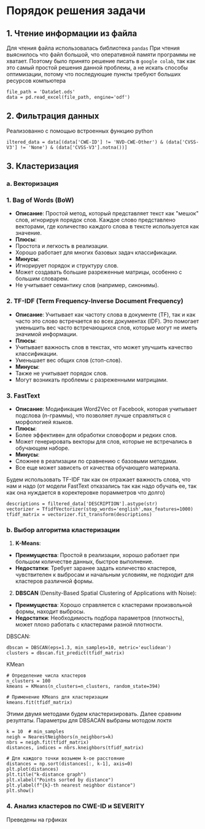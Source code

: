 # Порядок решения задачи
## 1. Чтение информации из файла
Для чтения файла использовалась библиотека `pandas`
При чтения выяснилось что файл большой, что оперативной памяти программы не хватает. Поэтому было принято решение писать в `google colab`, так как это самый простой решения данной проблеиы, а не искать способы оптимизации, потому что последующие пункты требуют больших ресурсов компьютера
```
file_path = 'DataSet.ods'
data = pd.read_excel(file_path, engine='odf')
```
## 2. Фильтрация данных
Реализованно с помощью встроенных функцию python
```
iltered_data = data[(data['CWE-ID'] != 'NVD-CWE-Other') & (data['CVSS-V3'] != 'None') & (data['CVSS-V3'].notna())] 

```
## 3. Кластеризация
### a. Векторизация 
### 1. **Bag of Words (BoW)**
- **Описание**: Простой метод, который представляет текст как "мешок" слов, игнорируя порядок слов. Каждое слово представлено векторами, где количество каждого слова в тексте используется как значение.
- **Плюсы**:
- Простота и легкость в реализации.
- Хорошо работает для многих базовых задач классификации.
- **Минусы**:
- Игнорирует порядок и структуру слов.
- Может создавать большие разреженные матрицы, особенно с большим словарем.
- Не учитывает семантику слов (например, синонимы).

### 2. **TF-IDF (Term Frequency-Inverse Document Frequency)**
- **Описание**: Учитывает как частоту слова в документе (TF), так и как часто это слово встречается во всех документах (IDF). Это помогает уменьшить вес часто встречающихся слов, которые могут не иметь значимой информации.
- **Плюсы**:
- Учитывает важность слов в текстах, что может улучшить качество классификации.
- Уменьшает вес общих слов (стоп-слов).
- **Минусы**:
- Также не учитывает порядок слов.
- Могут возникать проблемы с разреженными матрицами.
### 3. **FastText**
- **Описание**: Модификация Word2Vec от Facebook, которая учитывает подслова (n-граммы), что позволяет лучше справляться с морфологией языков.
- **Плюсы**:
- Более эффективен для обработки словоформ и редких слов.
- Может генерировать векторы для слов, которые не встречались в обучающем наборе.
- **Минусы**:
- Сложнее в реализации по сравнению с базовыми методами.
- Все еще может зависеть от качества обучающего материала.

Будем использовать TF-IDF так как он отражает важность слова, что нам и надо (от модели FastText отказались так как надо обучать ее, так как она нуждается в коректеровке порамметров что долго)

```
descriptions = filtered_data['DESCRIPTION'].astype(str)
vectorizer = TfidfVectorizer(stop_words='english',max_features=1000)
tfidf_matrix = vectorizer.fit_transform(descriptions)
```
### b. Выбор алгоритма кластеризации
1. **K-Means**:
- **Преимущества**: Простой в реализации, хорошо работает при большом количестве данных, быстрое выполнение.
- **Недостатки**: Требует заранее задать количество кластеров, чувствителен к выбросам и начальным условиям, не подходит для кластеров различной формы.

2. **DBSCAN** (Density-Based Spatial Clustering of Applications with Noise):
- **Преимущества**: Хорошо справляется с кластерами произвольной формы, находит выбросы.
- **Недостатки**: Необходимость подбора параметров (плотность), может плохо работать с кластерами разной плотности.

DBSCAN:
```
dbscan = DBSCAN(eps=1.3, min_samples=10, metric='euclidean')
clusters = dbscan.fit_predict(tfidf_matrix)
```

KMean
```
# Определение числа кластеров
n_clusters = 100 
kmeans = KMeans(n_clusters=n_clusters, random_state=394)

# Применение KMeans для кластеризации
kmeans.fit(tfidf_matrix)
```
Этими двумя методами будем кластеризировать. Далее сравним резултаты.
  Параметры для DBSACAN выбраны мотодом локтя
```
k = 10  # min_samples
neigh = NearestNeighbors(n_neighbors=k)
nbrs = neigh.fit(tfidf_matrix)
distances, indices = nbrs.kneighbors(tfidf_matrix)

# Для каждого точки возьмем k-ое расстояние
distances = np.sort(distances[:, k-1], axis=0)
plt.plot(distances)
plt.title("k-distance graph")
plt.xlabel("Points sorted by distance")
plt.ylabel(f"{k}-th nearest neighbor distance")
plt.show()
```
### 4. Анализ кластеров по CWE-ID и SEVERITY
Преведены на грфиках 
